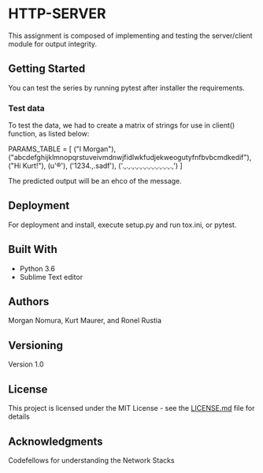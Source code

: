 # HTTP-SERVER

This assignment is composed of implementing and testing the server/client module for output integrity.

## Getting Started

You can test the series by running pytest after installer the requirements.

### Test data

To test the data, we had to create a matrix of strings for use in client() function, as listed below:

PARAMS_TABLE = [
    ("I Morgan"),
    ("abcdefghijklmnopqrstuveivmdnwjfidlwkfudjekweogutyfnfbvbcmdkedif"),
    ("Hi Kurt!"),
    (u'®'),
    ('1234.,.sadf'),
    ('.,.,.,.,.,.,.,.,.,.,.,.,.,')
]

The predicted output will be an ehco of the message.

## Deployment

For deployment and install, execute setup.py and run tox.ini, or pytest.

## Built With

* Python 3.6
* Sublime Text editor

## Authors

Morgan Nomura, Kurt Maurer, and Ronel Rustia

## Versioning

Version 1.0

## License

This project is licensed under the MIT License - see the [LICENSE.md](LICENSE.md) file for details

## Acknowledgments

Codefellows for understanding the Network Stacks